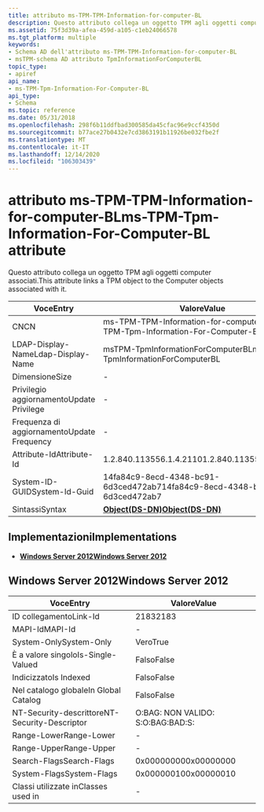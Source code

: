 ```yaml
---
title: attributo ms-TPM-TPM-Information-for-computer-BL
description: Questo attributo collega un oggetto TPM agli oggetti computer associati.
ms.assetid: 75f3d39a-afea-459d-a105-c1eb24066578
ms.tgt_platform: multiple
keywords:
- Schema AD dell'attributo ms-TPM-TPM-Information-for-computer-BL
- msTPM-schema AD attributo TpmInformationForComputerBL
topic_type:
- apiref
api_name:
- ms-TPM-Tpm-Information-For-Computer-BL
api_type:
- Schema
ms.topic: reference
ms.date: 05/31/2018
ms.openlocfilehash: 298f6b11ddfbad300585da45cfac96e9ccf4350d
ms.sourcegitcommit: b77ace27b0432e7cd3863191b11926be032fbe2f
ms.translationtype: MT
ms.contentlocale: it-IT
ms.lasthandoff: 12/14/2020
ms.locfileid: "106303439"
---
```

# <a name="ms-tpm-tpm-information-for-computer-bl-attribute"></a><span data-ttu-id="dc81f-105">attributo ms-TPM-TPM-Information-for-computer-BL</span><span class="sxs-lookup"><span data-stu-id="dc81f-105">ms-TPM-Tpm-Information-For-Computer-BL attribute</span></span>

<span data-ttu-id="dc81f-106">Questo attributo collega un oggetto TPM agli oggetti computer associati.</span><span class="sxs-lookup"><span data-stu-id="dc81f-106">This attribute links a TPM object to the Computer objects associated with it.</span></span>



| <span data-ttu-id="dc81f-107">Voce</span><span class="sxs-lookup"><span data-stu-id="dc81f-107">Entry</span></span> | <span data-ttu-id="dc81f-108">Valore</span><span class="sxs-lookup"><span data-stu-id="dc81f-108">Value</span></span> |
|-------------------|-----------------------------------------|
| <span data-ttu-id="dc81f-109">CN</span><span class="sxs-lookup"><span data-stu-id="dc81f-109">CN</span></span>                | <span data-ttu-id="dc81f-110">ms-TPM-TPM-Information-for-computer-BL</span><span class="sxs-lookup"><span data-stu-id="dc81f-110">ms-TPM-Tpm-Information-For-Computer-BL</span></span>  |
| <span data-ttu-id="dc81f-111">LDAP-Display-Name</span><span class="sxs-lookup"><span data-stu-id="dc81f-111">Ldap-Display-Name</span></span> | <span data-ttu-id="dc81f-112">msTPM-TpmInformationForComputerBL</span><span class="sxs-lookup"><span data-stu-id="dc81f-112">msTPM-TpmInformationForComputerBL</span></span>       |
| <span data-ttu-id="dc81f-113">Dimensione</span><span class="sxs-lookup"><span data-stu-id="dc81f-113">Size</span></span>              | \-                                      |
| <span data-ttu-id="dc81f-114">Privilegio aggiornamento</span><span class="sxs-lookup"><span data-stu-id="dc81f-114">Update Privilege</span></span>  | \-                                      |
| <span data-ttu-id="dc81f-115">Frequenza di aggiornamento</span><span class="sxs-lookup"><span data-stu-id="dc81f-115">Update Frequency</span></span>  | \-                                      |
| <span data-ttu-id="dc81f-116">Attribute-Id</span><span class="sxs-lookup"><span data-stu-id="dc81f-116">Attribute-Id</span></span>      | <span data-ttu-id="dc81f-117">1.2.840.113556.1.4.2110</span><span class="sxs-lookup"><span data-stu-id="dc81f-117">1.2.840.113556.1.4.2110</span></span>                 |
| <span data-ttu-id="dc81f-118">System-ID-GUID</span><span class="sxs-lookup"><span data-stu-id="dc81f-118">System-Id-Guid</span></span>    | <span data-ttu-id="dc81f-119">14fa84c9-8ecd-4348-bc91-6d3ced472ab7</span><span class="sxs-lookup"><span data-stu-id="dc81f-119">14fa84c9-8ecd-4348-bc91-6d3ced472ab7</span></span>    |
| <span data-ttu-id="dc81f-120">Sintassi</span><span class="sxs-lookup"><span data-stu-id="dc81f-120">Syntax</span></span>            | [<span data-ttu-id="dc81f-121">**Object(DS-DN)**</span><span class="sxs-lookup"><span data-stu-id="dc81f-121">**Object(DS-DN)**</span></span>](s-object-ds-dn.md) |



## <a name="implementations"></a><span data-ttu-id="dc81f-122">Implementazioni</span><span class="sxs-lookup"><span data-stu-id="dc81f-122">Implementations</span></span>

-   [<span data-ttu-id="dc81f-123">**Windows Server 2012**</span><span class="sxs-lookup"><span data-stu-id="dc81f-123">**Windows Server 2012**</span></span>](#windows-server-2012)

## <a name="windows-server-2012"></a><span data-ttu-id="dc81f-124">Windows Server 2012</span><span class="sxs-lookup"><span data-stu-id="dc81f-124">Windows Server 2012</span></span>



| <span data-ttu-id="dc81f-125">Voce</span><span class="sxs-lookup"><span data-stu-id="dc81f-125">Entry</span></span> | <span data-ttu-id="dc81f-126">Valore</span><span class="sxs-lookup"><span data-stu-id="dc81f-126">Value</span></span> |
|------------------------|--------------|
| <span data-ttu-id="dc81f-127">ID collegamento</span><span class="sxs-lookup"><span data-stu-id="dc81f-127">Link-Id</span></span>                | <span data-ttu-id="dc81f-128">2183</span><span class="sxs-lookup"><span data-stu-id="dc81f-128">2183</span></span>         |
| <span data-ttu-id="dc81f-129">MAPI-Id</span><span class="sxs-lookup"><span data-stu-id="dc81f-129">MAPI-Id</span></span>                | \-           |
| <span data-ttu-id="dc81f-130">System-Only</span><span class="sxs-lookup"><span data-stu-id="dc81f-130">System-Only</span></span>            | <span data-ttu-id="dc81f-131">Vero</span><span class="sxs-lookup"><span data-stu-id="dc81f-131">True</span></span>         |
| <span data-ttu-id="dc81f-132">È a valore singolo</span><span class="sxs-lookup"><span data-stu-id="dc81f-132">Is-Single-Valued</span></span>       | <span data-ttu-id="dc81f-133">Falso</span><span class="sxs-lookup"><span data-stu-id="dc81f-133">False</span></span>        |
| <span data-ttu-id="dc81f-134">Indicizzato</span><span class="sxs-lookup"><span data-stu-id="dc81f-134">Is Indexed</span></span>             | <span data-ttu-id="dc81f-135">Falso</span><span class="sxs-lookup"><span data-stu-id="dc81f-135">False</span></span>        |
| <span data-ttu-id="dc81f-136">Nel catalogo globale</span><span class="sxs-lookup"><span data-stu-id="dc81f-136">In Global Catalog</span></span>      | <span data-ttu-id="dc81f-137">Falso</span><span class="sxs-lookup"><span data-stu-id="dc81f-137">False</span></span>        |
| <span data-ttu-id="dc81f-138">NT-Security-descrittore</span><span class="sxs-lookup"><span data-stu-id="dc81f-138">NT-Security-Descriptor</span></span> | <span data-ttu-id="dc81f-139">O:BAG: NON VALIDO: S:</span><span class="sxs-lookup"><span data-stu-id="dc81f-139">O:BAG:BAD:S:</span></span> |
| <span data-ttu-id="dc81f-140">Range-Lower</span><span class="sxs-lookup"><span data-stu-id="dc81f-140">Range-Lower</span></span>            | \-           |
| <span data-ttu-id="dc81f-141">Range-Upper</span><span class="sxs-lookup"><span data-stu-id="dc81f-141">Range-Upper</span></span>            | \-           |
| <span data-ttu-id="dc81f-142">Search-Flags</span><span class="sxs-lookup"><span data-stu-id="dc81f-142">Search-Flags</span></span>           | <span data-ttu-id="dc81f-143">0x00000000</span><span class="sxs-lookup"><span data-stu-id="dc81f-143">0x00000000</span></span>   |
| <span data-ttu-id="dc81f-144">System-Flags</span><span class="sxs-lookup"><span data-stu-id="dc81f-144">System-Flags</span></span>           | <span data-ttu-id="dc81f-145">0x00000010</span><span class="sxs-lookup"><span data-stu-id="dc81f-145">0x00000010</span></span>   |
| <span data-ttu-id="dc81f-146">Classi utilizzate in</span><span class="sxs-lookup"><span data-stu-id="dc81f-146">Classes used in</span></span>        | \-           |



 

 




